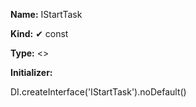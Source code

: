 **Name:** IStartTask

**Kind:** ✔ const

**Type:** <>

**Initializer:**

DI.createInterface<IStartTask>('IStartTask').noDefault()

